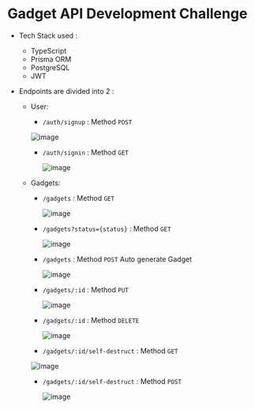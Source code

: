 # Gadget API Development Challenge

- Tech Stack used :
    - TypeScript
    - Prisma ORM
    - PostgreSQL
    - JWT 

- Endpoints are divided into 2 :
    - User:
        - ```/auth/signup``` : Method ```POST```

      ![image](https://github.com/user-attachments/assets/067e0a82-fae9-422d-bbbc-068a62b69612)

        - ```/auth/signin``` : Method ```GET```
     
          ![image](https://github.com/user-attachments/assets/7d882d04-7aaf-4e07-bcf2-bf8e7499abb3)


    - Gadgets:
        - ```/gadgets``` : Method ```GET```
 
          ![image](https://github.com/user-attachments/assets/f699c09e-bfe2-45e3-bda8-9ea6ef52ce8a)

        - ```/gadgets?status={status}``` : Method ```GET```
 
          ![image](https://github.com/user-attachments/assets/85be8b25-ced7-4382-ba0a-65dbbe0d1125)

        - ```/gadgets``` : Method ```POST```  Auto generate Gadget
 
          ![image](https://github.com/user-attachments/assets/1aa9b8e9-164f-4ed7-98e9-630f492b0431)

        - ```/gadgets/:id``` : Method ```PUT```
 
          ![image](https://github.com/user-attachments/assets/b527b514-5ed0-4b37-9ac1-3909f032dd78)

        - ```/gadgets/:id``` : Method ```DELETE```
 
          ![image](https://github.com/user-attachments/assets/5a185f40-b5e5-4948-b7f9-7835ee57f8e2)

        - ```/gadgets/:id/self-destruct``` : Method ```GET```
 
         ![image](https://github.com/user-attachments/assets/cc2ed35c-b216-472f-8b62-5b3ff6efd3a0)

        - ```/gadgets/:id/self-destruct``` : Method ```POST```

          ![image](https://github.com/user-attachments/assets/6365fbf6-aa74-47fd-b9a8-4a5ec7a7463f)


